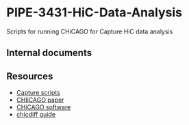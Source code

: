 # PIPE-3431-HiC-Data-Analysis
Scripts for running CHiCAGO for Capture HiC data analysis


## Internal documents 

## Resources

* [Capture scripts](https://dovetail-capture.readthedocs.io/en/latest/index.html)
* [CHIiCAGO paper](https://genomebiology.biomedcentral.com/articles/10.1186/s13059-016-0992-2)
* [CHiCAGO software](https://bitbucket.org/chicagoTeam/chicago/src/master/)
* [chicdiff guide](https://dovetail-capture.readthedocs.io/en/latest/Interaction_analysis.html#diff)
